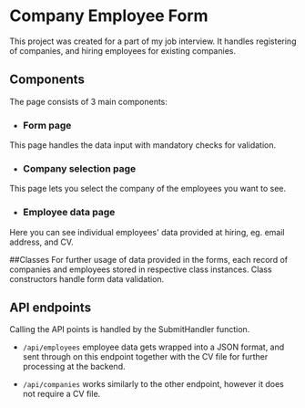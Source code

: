 # Company Employee Form

This project was created for a part of my job interview.
It handles registering of companies, and hiring employees for existing companies.
## Components
The page consists of 3 main components:
- ### Form page
This page handles the data input with mandatory checks for validation.
- ### Company selection page
This page lets you select the company of the employees you want to see.
- ### Employee data page
Here you can see individual employees' data provided at hiring, eg. email address, and CV.

##Classes
For further usage of data provided in the forms, each record of companies and employees stored in respective class instances.
Class constructors handle form data validation.
## API endpoints

Calling the API points is handled by the SubmitHandler function.
- `/api/employees`
employee data gets wrapped into a JSON format, and sent through on this endpoint together with the CV file for further processing at the backend.

- `/api/companies`
works similarly to the other endpoint, however it does not require a CV file.
